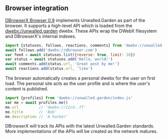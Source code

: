 ## Browser integration

[DBrowserX Browser 0.9](https://dbrowser.com) implements Unwalled.Garden as part of the browser. It supports a high-level API which is loaded from the [dwebx://unwalled.garden](dwebx://unwalled.garden) dwebx. These APIs wrap the DWebX filesystem and DBrowserX's internal indexes.

```js
import {statuses, follows, reactions, comments} from 'dwebx://unwalled.garden/index.js'
await follows.add('dwebx://dbrowser.com')
var feed = await statuses.list({reverse: true, limit: 10})
var status = await statuses.add('Hello, world!')
await comments.add(status.url, 'Great post by me!')
await reactions.add(status.url, 'like')
```

The browser automatically creates a personal dwebx for the user on first load. The personal site acts as the user profile and is where the user's content is published.

```js
import {profiles} from 'dwebx://unwalled.garden/index.js'
var me = await profiles.me()
me.url         // 'dwebx://12cd..ff'
me.title       // 'Bob'
me.description // 'A hacker'
```

DBrowserX will track its APIs with the latest Unwalled.Garden standards. More implementations of the APIs will be created as the network matures.